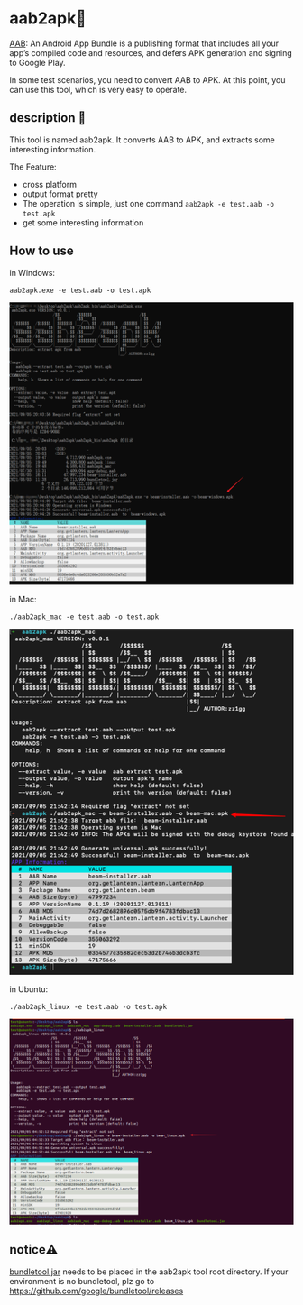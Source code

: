 # aab2apk🔧

[AAB](https://developer.android.com/guide/app-bundle): An Android App Bundle is a publishing format that includes all your app’s compiled code and resources, and defers APK generation and signing to Google Play.

In some test scenarios, you need to convert AAB to APK. At this point, you can use this tool, which is very easy to operate.

## description 📒 

This tool is named aab2apk. It converts AAB to APK, and extracts some interesting information.

The Feature:

- cross platform
- output format pretty
- The operation is simple, just one command `aab2apk -e test.aab -o test.apk`
- get some interesting information

## How to use

in Windows:

```
aab2apk.exe -e test.aab -o test.apk
```

![](./pic/aab2apk_Windows.png)

in Mac:

```
./aab2apk_mac -e test.aab -o test.apk
```

![](./pic/aab2apk_mac.png)

in Ubuntu:

```
./aab2apk_linux -e test.aab -o test.apk
```

![](./pic/aab2apk_Ubuntu.png)



## notice⚠️

[bundletool.jar](https://github.com/google/bundletool/releases) needs to be placed in the aab2apk tool root directory. If your environment is no bundletool, plz go to https://github.com/google/bundletool/releases
